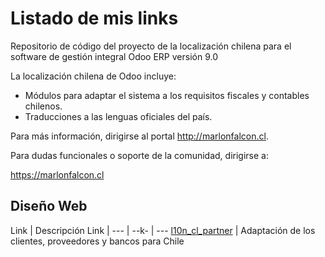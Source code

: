 
Listado de mis links
=============================

Repositorio de código del proyecto de la localización chilena para el software
de gestión integral Odoo ERP versión 9.0

La localización chilena de Odoo incluye:

* Módulos para adaptar el sistema a los requisitos fiscales y contables
  chilenos.
* Traducciones a las lenguas oficiales del país.

Para más información, dirigirse al portal http://marlonfalcon.cl.

Para dudas funcionales o soporte de la comunidad, dirigirse a:

https://marlonfalcon.cl


[//]: # (addons)
Diseño Web
---------------
Link | Descripción Link |
--- | --k- | ---
[l10n_cl_partner](l10n_cl_partner/)  | Adaptación de los clientes, proveedores y bancos para Chile

[//]: # (end addons)